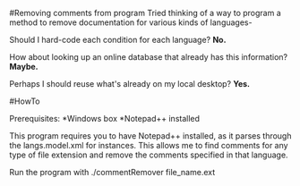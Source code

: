 #Removing comments from program
Tried thinking of a way to program a method to remove documentation for various kinds of languages-

Should I hard-code each condition for each language? **No.**

How about looking up an online database that already has this information? **Maybe.**

Perhaps I should reuse what's already on my local desktop? **Yes.**

#HowTo

Prerequisites:
*Windows box
*Notepad++ installed

This program requires you to have Notepad++ installed, as it parses through the langs.model.xml for instances. This allows me to find comments for any type of file extension and remove the comments specified in that language.

Run the program with ./commentRemover file_name.ext
